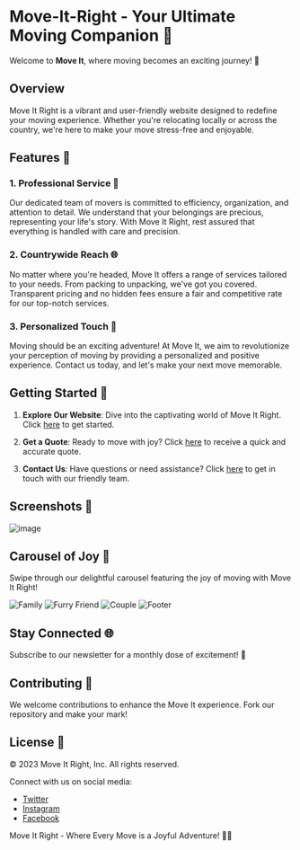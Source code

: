 # Move-It-Right - Your Ultimate Moving Companion 🚚
Welcome to **Move It**, where moving becomes an exciting journey! 🌟

## Overview
Move It Right is a vibrant and user-friendly website designed to redefine your moving experience. Whether you're relocating locally or across the country, we're here to make your move stress-free and enjoyable.

## Features 🚀

### 1. **Professional Service** 💼
Our dedicated team of movers is committed to efficiency, organization, and attention to detail. We understand that your belongings are precious, representing your life's story. With Move It Right, rest assured that everything is handled with care and precision.

### 2. **Countrywide Reach** 🌐
No matter where you're headed, Move It offers a range of services tailored to your needs. From packing to unpacking, we've got you covered. Transparent pricing and no hidden fees ensure a fair and competitive rate for our top-notch services.

### 3. **Personalized Touch** 💖
Moving should be an exciting adventure! At Move It, we aim to revolutionize your perception of moving by providing a personalized and positive experience. Contact us today, and let's make your next move memorable.

## Getting Started 🚀
1. **Explore Our Website**: Dive into the captivating world of Move It Right. Click [here](#) to get started.

2. **Get a Quote**: Ready to move with joy? Click [here](#) to receive a quick and accurate quote.

3. **Contact Us**: Have questions or need assistance? Click [here](#) to get in touch with our friendly team.

## Screenshots 📸
![image](https://github.com/YawBoah/Move-It-Right/assets/126890146/aef179d7-afe7-4d09-b7d1-a4deea3efa19)

## Carousel of Joy 🎉
Swipe through our delightful carousel featuring the joy of moving with Move It Right!

![Family](https://github.com/YawBoah/Move-It-Right/assets/126890146/f3fc31da-4a66-4344-9723-b60e43aa31db)
![Furry Friend](https://github.com/YawBoah/Move-It-Right/assets/126890146/0a436fae-6f6e-49ab-bc03-78c8b65ee1d1)
![Couple](https://github.com/YawBoah/Move-It-Right/assets/126890146/4e55da17-8586-4265-901b-53b0c9d373e4)
![Footer](https://github.com/YawBoah/Move-It-Right/assets/126890146/2457a9a5-f857-4963-ae16-2421568930de)

## Stay Connected 🌐
Subscribe to our newsletter for a monthly dose of excitement! 🎉

## Contributing 🤝
We welcome contributions to enhance the Move It experience. Fork our repository and make your mark!

## License 📜
© 2023 Move It Right, Inc. All rights reserved.

Connect with us on social media:
- [Twitter](#)
- [Instagram](#)
- [Facebook](#)

Move It Right - Where Every Move is a Joyful Adventure! 🚚💨
